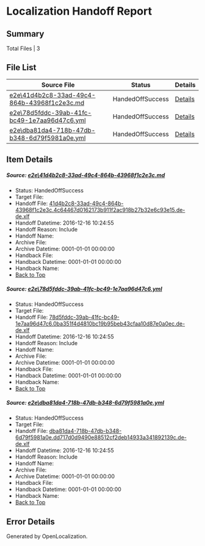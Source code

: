 # <a name='report-top'></a> Localization Handoff Report

## Summary
 Total Files | 3

## File List
 Source File | Status | Details 
 ----------- | ------ | ------- 
 [e2e\41d4b2c8-33ad-49c4-864b-43968f1c2e3c.md](https://github.com/OpenLocalizationTestOrg/ol-test0/blob/bce6c219fe43d7e63d13d07c12f057f0e2b61aa7/e2e/41d4b2c8-33ad-49c4-864b-43968f1c2e3c.md) | HandedOffSuccess | [Details](#6aa0b24b64122868a215548be121c2852b7cb4f21)
 [e2e\78d5fddc-39ab-41fc-bc49-1e7aa96d47c6.yml](https://github.com/OpenLocalizationTestOrg/ol-test0/blob/bce6c219fe43d7e63d13d07c12f057f0e2b61aa7/e2e/78d5fddc-39ab-41fc-bc49-1e7aa96d47c6.yml) | HandedOffSuccess | [Details](#c10286aa3c07a33f72e15f11ed75912b732ed9b62)
 [e2e\dba81da4-718b-47db-b348-6d79f5981a0e.yml](https://github.com/OpenLocalizationTestOrg/ol-test0/blob/bce6c219fe43d7e63d13d07c12f057f0e2b61aa7/e2e/dba81da4-718b-47db-b348-6d79f5981a0e.yml) | HandedOffSuccess | [Details](#51d983fd23839b360ddadd8f52ff09004555ba343)

## Item Details
##### <a name='6aa0b24b64122868a215548be121c2852b7cb4f21'></a> Source: [e2e\41d4b2c8-33ad-49c4-864b-43968f1c2e3c.md](https://github.com/OpenLocalizationTestOrg/ol-test0/blob/bce6c219fe43d7e63d13d07c12f057f0e2b61aa7/e2e/41d4b2c8-33ad-49c4-864b-43968f1c2e3c.md)
* Status: HandedOffSuccess
* Target File: 
* Handoff File: [41d4b2c8-33ad-49c4-864b-43968f1c2e3c.4c64467d0162173b911f2ac918b27b32e6c93e15.de-de.xlf](https://github.com/OpenLocalizationTestOrg/ol-test0-handoff/blob/fb463a3bed3dd401bf683557ca55eaa913c5c8db/ol-handoff/OpenLocalizationTestOrg/ol-test0-dede/xinjiang/ht/41d4b2c8-33ad-49c4-864b-43968f1c2e3c.4c64467d0162173b911f2ac918b27b32e6c93e15.de-de.xlf)
* Handoff Datetime: 2016-12-16 10:24:55
* Handoff Reason: Include
* Handoff Name: 
* Archive File: 
* Archive Datetime: 0001-01-01 00:00:00
* Handback File: 
* Handback Datetime: 0001-01-01 00:00:00
* Handback Name: 
* [Back to Top](#report-top)

##### <a name='c10286aa3c07a33f72e15f11ed75912b732ed9b62'></a> Source: [e2e\78d5fddc-39ab-41fc-bc49-1e7aa96d47c6.yml](https://github.com/OpenLocalizationTestOrg/ol-test0/blob/bce6c219fe43d7e63d13d07c12f057f0e2b61aa7/e2e/78d5fddc-39ab-41fc-bc49-1e7aa96d47c6.yml)
* Status: HandedOffSuccess
* Target File: 
* Handoff File: [78d5fddc-39ab-41fc-bc49-1e7aa96d47c6.0ba351f4d4810bc19b95beb43cfaa10d87e0a0ec.de-de.xlf](https://github.com/OpenLocalizationTestOrg/ol-test0-handoff/blob/fb463a3bed3dd401bf683557ca55eaa913c5c8db/ol-handoff/OpenLocalizationTestOrg/ol-test0-dede/xinjiang/ht/78d5fddc-39ab-41fc-bc49-1e7aa96d47c6.0ba351f4d4810bc19b95beb43cfaa10d87e0a0ec.de-de.xlf)
* Handoff Datetime: 2016-12-16 10:24:55
* Handoff Reason: Include
* Handoff Name: 
* Archive File: 
* Archive Datetime: 0001-01-01 00:00:00
* Handback File: 
* Handback Datetime: 0001-01-01 00:00:00
* Handback Name: 
* [Back to Top](#report-top)

##### <a name='51d983fd23839b360ddadd8f52ff09004555ba343'></a> Source: [e2e\dba81da4-718b-47db-b348-6d79f5981a0e.yml](https://github.com/OpenLocalizationTestOrg/ol-test0/blob/bce6c219fe43d7e63d13d07c12f057f0e2b61aa7/e2e/dba81da4-718b-47db-b348-6d79f5981a0e.yml)
* Status: HandedOffSuccess
* Target File: 
* Handoff File: [dba81da4-718b-47db-b348-6d79f5981a0e.dd717d0d9490e88512cf2deb14933a341892139c.de-de.xlf](https://github.com/OpenLocalizationTestOrg/ol-test0-handoff/blob/fb463a3bed3dd401bf683557ca55eaa913c5c8db/ol-handoff/OpenLocalizationTestOrg/ol-test0-dede/xinjiang/ht/dba81da4-718b-47db-b348-6d79f5981a0e.dd717d0d9490e88512cf2deb14933a341892139c.de-de.xlf)
* Handoff Datetime: 2016-12-16 10:24:55
* Handoff Reason: Include
* Handoff Name: 
* Archive File: 
* Archive Datetime: 0001-01-01 00:00:00
* Handback File: 
* Handback Datetime: 0001-01-01 00:00:00
* Handback Name: 
* [Back to Top](#report-top)


## Error Details

Generated by OpenLocalization.
